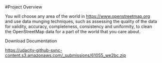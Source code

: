 #Project Overview

You will choose any area of the world in https://www.openstreetmap.org and use data munging techniques, such as assessing the quality of the data for validity, accuracy, completeness, consistency and uniformity, to clean the OpenStreetMap data for a part of the world that you care about.

Download Documentation

https://udacity-github-sync-content.s3.amazonaws.com/_submissions/61055_we2bc.zip
